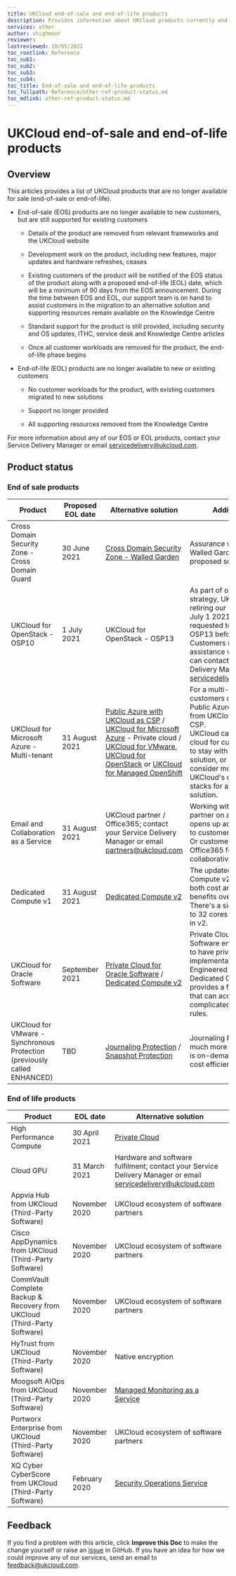```yaml
---
title: UKCloud end-of-sale and end-of-life products
description: Provides information about UKCloud products currently end-of-sale (EOS) or end-of-life (EOL)
services: other
author: shighmoor
reviewer:
lastreviewed: 10/05/2021
toc_rootlink: Reference
toc_sub1: 
toc_sub2:
toc_sub3:
toc_sub4:
toc_title: End-of-sale and end-of-life products
toc_fullpath: Reference/other-ref-product-status.md
toc_mdlink: other-ref-product-status.md
---
```


# UKCloud end-of-sale and end-of-life products

## Overview

This articles provides a list of UKCloud products that are no longer available for sale (end-of-sale or end-of-life).

- End-of-sale (EOS) products are no longer available to new customers, but are still supported for existing customers

  - Details of the product are removed from relevant frameworks and the UKCloud website

  - Development work on the product, including new features, major updates and hardware refreshes, ceases

  - Existing customers of the product will be notified of the EOS status of the product along with a proposed end-of-life (EOL) date, which will be a minimum of 90 days from the EOS announcement. During the time between EOS and EOL, our support team is on hand to assist customers in the migration to an alternative solution and supporting resources remain available on the Knowledge Centre

  - Standard support for the product is still provided, including security and OS updates, ITHC, service desk and Knowledge Centre articles

  - Once all customer workloads are removed for the product, the end-of-life phase begins

- End-of-life (EOL) products are no longer available to new or existing customers

  - No customer workloads for the product, with existing customers migrated to new solutions

  - Support no longer provided

  - All supporting resources removed from the Knowledge Centre

For more information about any of our EOS or EOL products, contact your Service Delivery Manager or email <servicedelivery@ukcloud.com>.

## Product status

### End of sale products

Product | Proposed EOL date | Alternative solution | Additional notes
--------|-------------------|----------------------|-----------------
Cross Domain Security Zone - Cross Domain Guard | 30 June 2021 | [Cross Domain Security Zone - Walled Garden](../cdsz/cdsz-sd.md) | Assurance wrap required for Walled Garden to ensure the proposed solution is secure.
UKCloud for OpenStack - OSP10 | 1 July 2021 | UKCloud for OpenStack - OSP13 | As part of our evergreening strategy, UKCloud will be retiring our OSP10 region on July 1 2021. Customers are requested to migrate to OSP13 before this date. Customers requiring assistance with this process can contact their Service Delivery Manager or email <servicedelivery@ukcloud.com>.
UKCloud for Microsoft Azure - Multi-tenant | 31 August 2021 | [Public Azure with UKCloud as CSP](../azure/azs-how-use-ukc-csp.md) / [UKCloud for Microsoft Azure](../azure/azs-sd.md) - Private cloud / [UKCloud for VMware](../vmware/vmw-sd.md), [UKCloud for OpenStack](../openstack/ostack-sd.md)  or [UKCloud for Managed OpenShift](../openshift/oshift-sd.md) | For a multi-tenant solution, customers can migrate to Public Azure with support from UKCloud, a Tier 1 direct CSP.<br>UKCloud can offer private cloud for customers wanting to stay with a Microsoft solution, or customers may consider moving to one of UKCloud's other technology stacks for a multi-tenant solution.
Email and Collaboration as a Service | 31 August 2021 | UKCloud partner / Office365; contact your Service Delivery Manager or email <partners@ukcloud.com> | Working with a UKCloud partner on a Zimbra solution opens up additional benefits to customers.<br>Or customers can move to Office365 for a much richer collaborative experience.
Dedicated Compute v1 | 31 August 2021 | [Dedicated Compute v2](../dedicated-compute/dc-sd.md) | The updated Dedicated Compute v2 service offers both cost and performance benefits over the v1 service. There's a significant increase to 32 cores and 512GiB RAM in v2.
UKCloud for Oracle Software | September 2021 | [Private Cloud for Oracle Software](../private-cloud/prc-sd-orcl.md) / [Dedicated Compute v2](../dedicated-compute/dc-sd.md) | Private Cloud for Oracle Software enables customers to have private implementations of Oracle's Engineered Systems.<br>Dedicated Compute v2 provides a flexible solution that can accommodate complicated Oracle licensing rules.
UKCloud for VMware - Synchronous Protection (previously called ENHANCED) | TBD | [Journaling Protection](../vmware/vmw-sco-journaling-protection.md) / [Snapshot Protection](../vmware/vmw-sco-snapshot-protection.md) | Journaling Protection offers a much more resilient solution, is on-demand and is more cost efficient.

### End of life products

Product | EOL date | Alternative solution
--------|----------|---------------------
High Performance Compute | 30 April 2021 | [Private Cloud](../private-cloud/prc-sd.md)
Cloud GPU | 31 March 2021 | Hardware and software fulfilment; contact your Service Delivery Manager or email <servicedelivery@ukcloud.com>
Appvia Hub from UKCloud (Third-Party Software) | November 2020 | UKCloud ecosystem of software partners
Cisco AppDynamics from UKCloud (Third-Party Software) | November 2020 | UKCloud ecosystem of software partners
CommVault Complete Backup & Recovery from UKCloud (Third-Party Software) | November 2020 | UKCloud ecosystem of software partners
HyTrust from UKCloud (Third-Party Software) | November 2020 | Native encryption
Moogsoft AIOps from UKCloud (Third-Party Software) | November 2020 | [Managed Monitoring as a Service](../managed-services/man-monitoring-sco.md)
Portworx Enterprise from UKCloud (Third-Party Software) | November 2020 | UKCloud ecosystem of software partners
XQ Cyber CyberScore from UKCloud (Third-Party Software) | February 2020 | [Security Operations Service](../soc/soc-sd.md)

## Feedback

If you find a problem with this article, click **Improve this Doc** to make the change yourself or raise an [issue](https://github.com/UKCloud/documentation/issues) in GitHub. If you have an idea for how we could improve any of our services, send an email to <feedback@ukcloud.com>.
